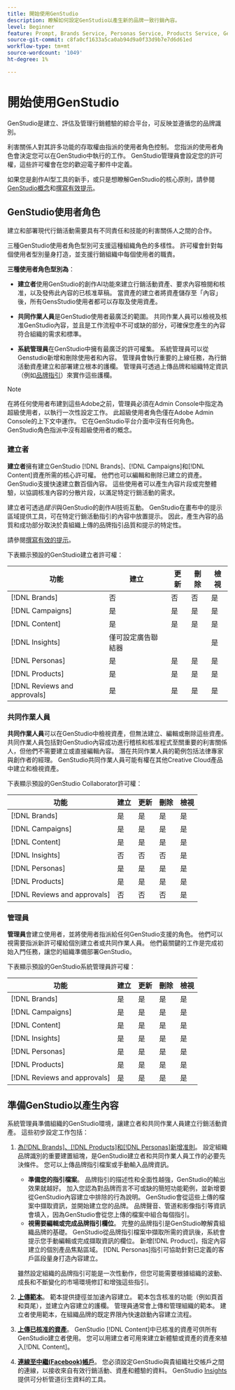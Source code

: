 ```yaml
---
title: 開始使用GenStudio
description: 瞭解如何設定GenStudio以產生新的品牌一致行銷內容。
level: Beginner
feature: Prompt, Brands Service, Personas Service, Products Service, Generative AI, Guidelines
source-git-commit: c8fa0cf1633a5ca0ab94d9a0f33d9b7e7d6d61ed
workflow-type: tm+mt
source-wordcount: '1049'
ht-degree: 1%

---
```



# 開始使用GenStudio

GenStudio是建立、評估及管理行銷體驗的綜合平台，可反映並遵循您的品牌識別。

利害關係人對其許多功能的存取權由指派的使用者角色控制。 您指派的使用者角色會決定您可以在GenStudio中執行的工作。 GenStudio管理員會設定您的許可權，這些許可權會在您的歡迎電子郵件中定義。

如果您是創作AI型工具的新手，或只是想瞭解GenStudio的核心原則，請參閱[GenStudio概念](concepts.md)和[撰寫有效提示](effective-prompts.md)。

## GenStudio使用者角色

建立和部署現代行銷活動需要具有不同責任和技能的利害關係人之間的合作。

三種GenStudio使用者角色型別可支援這種組織角色的多樣性。 許可權會針對每個使用者型別量身打造，並支援行銷組織中每個使用者的職責。

**三種使用者角色型別為**：

* **建立者**&#x200B;使用GenStudio的創作AI功能來建立行銷活動資產、要求內容檢閱和核准，以及發佈此內容的已核准草稿。 當資產的建立者將資產儲存至「內容」後，所有GensStudio使用者都可以存取及使用資產。

* **共同作業人員**&#x200B;是GenStudio使用者最廣泛的範圍。 共同作業人員可以檢視及核准GenStudio內容，並且是工作流程中不可或缺的部分，可確保您產生的內容符合組織的需求和標準。

* **系統管理員**&#x200B;在GenStudio中擁有最廣泛的許可權集。 系統管理員可以從Genstudio新增和刪除使用者和內容。 管理員會執行重要的上線任務，為行銷活動資產建立和部署建立根本的護欄。 管理員可透過上傳品牌和組織特定資訊（例如[品牌指引](/help/user-guide/guidelines/overview.md)）來實作這些護欄。

>[!NOTE]
>在將任何使用者布建到這些Adobe之前，管理員必須在Admin Console中指定為超級使用者，以執行一次性設定工作。 此超級使用者角色僅在Adobe Admin Console的上下文中運作。 它在GenStudio平台介面中沒有任何角色。 GenStudio角色指派中沒有超級使用者的概念。

### 建立者

**建立者**&#x200B;擁有建立GenStudio [!DNL Brands]、[!DNL Campaigns]和[!DNL Content]資產所需的核心許可權。 他們也可以編輯和刪除已建立的資產。 GenStudio支援快速建立數百個內容。 這些使用者可以產生內容片段或完整體驗，以協調核准內容的分散片段，以滿足特定行銷活動的需求。

建立者可透過&#x200B;_提示_&#x200B;與GenStudio的創作AI技術互動。 GenStudio在畫布中的提示區域提供工具，可在特定行銷活動指引的內容中放置提示。 因此，產生內容的品質和成功部分取決於貴組織上傳的品牌指引品質和提示的特定性。

請參閱[撰寫有效的提示](effective-prompts.md)。

下表顯示預設的GenStudio建立者許可權：

| 功能 | 建立 | 更新 | 刪除 | 檢視 |
|-----------|----------------|----------------|----------------|----------------|
| [!DNL Brands] | 否 | 否 | 否 | 是 |
| [!DNL Campaigns] | 是 | 是 | 是 | 是 |
| [!DNL Content] | 是 | 是 | 是 | 是 |
| [!DNL Insights] | 僅可設定廣告聯結器 |    |     | 是 |
| [!DNL Personas] | 是 | 是 | 是 | 是 |
| [!DNL Products] | 是 | 是 | 是 | 是 |
| [!DNL Reviews and approvals] | 是 | 是 | 是 | 是 |

### 共同作業人員

**共同作業人員**&#x200B;可以在GenStudio中檢視資產，但無法建立、編輯或刪除這些資產。 共同作業人員包括對GenStudio內容成功進行稽核和核准程式至關重要的利害關係人，但他們不需要建立或直接編輯內容。 潛在共同作業人員的範例包括法律專家與創作者的經理。 GenStudio共同作業人員可能有權在其他Creative Cloud產品中建立和檢視資產。

下表顯示預設的GenStudio Collaborator許可權：

| 功能 | 建立 | 更新 | 刪除 | 檢視 |
|-----------|----------------|----------------|----------------|----------------|
| [!DNL Brands] | 是 | 是 | 是 | 是 |
| [!DNL Campaigns] | 是 | 是 | 是 | 是 |
| [!DNL Content] | 是 | 是 | 是 | 是 |
| [!DNL Insights] | 否 | 否 | 否 | 是 |
| [!DNL Personas] | 是 | 是 | 是 | 是 |
| [!DNL Products] | 是 | 是 | 是 | 是 |
| [!DNL Reviews and approvals] | 否 | 否 | 否 | 是 |

### 管理員

**管理員**&#x200B;會建立使用者，並將使用者指派給任何GenStudio支援的角色。 他們可以視需要指派新許可權給個別建立者或共同作業人員。 他們最關鍵的工作是完成初始入門任務，讓您的組織準備部署GenStudio。

下表顯示預設的GenStudio系統管理員許可權：

| 功能 | 建立 | 更新 | 刪除 | 檢視 |
|-----------|----------------|----------------|----------------|----------------|
| [!DNL Brands] | 是 | 是 | 是 | 是 |
| [!DNL Campaigns] | 是 | 是 | 是 | 是 |
| [!DNL Content] | 是 | 是 | 是 | 是 |
| [!DNL Insights] | 是 | 是 | 是 | 是 |
| [!DNL Personas] | 是 | 是 | 是 | 是 |
| [!DNL Products] | 是 | 是 | 是 | 是 |
| [!DNL Reviews and approvals] | 是 | 是 | 是 | 是 |


## 準備GenStudio以產生內容

系統管理員準備組織的GenStudio環境，讓建立者和共同作業人員建立行銷活動資產。 這些初步設定工作包括：

1. [為[!DNL Brands]、[!DNL Products]和[!DNL Personas]新增准則](./guidelines/overview.md)。 設定組織品牌識別的重要建置組塊，是GenStudio建立者和共同作業人員工作的必要先決條件。 您可以上傳品牌指引檔案或手動輸入品牌資訊。
   * **準備您的指引檔案**。 品牌指引的描述性和全面性越強，GenStudio的輸出效果就越好。 加入您認為對品牌而言不可或缺的簡短功能範例，並新增要從GenStudio內容建立中排除的行為說明。 GenStudio會從這些上傳的檔案中擷取資訊，並開始建立您的品牌。 品牌聲音、管道和影像指引等資訊會填入，因為GenStudio會從您上傳的檔案中組合每個指引。
   * **視需要編輯或完成品牌指引欄位**。 完整的品牌指引是GenStudio瞭解貴組織品牌的基礎。 GenStudio從品牌指引檔案中擷取所需的資訊後，系統會提示您手動編輯或完成擷取資訊的欄位。 新增[!DNL Product]，指定內容建立的個別產品焦點區域。 [!DNL Personas]指引可協助針對已定義的客戶區段量身打造內容建立。

   雖然設定組織的品牌指引可能是一次性動作，但您可能需要根據組織的波動、成長和不斷變化的市場環境修訂和增強這些指引。

1. **[上傳範本](./content/use-templates.md)**。 範本提供捷徑並加速內容建立。 範本包含核准的功能（例如頁首和頁尾），並建立內容建立的護欄。 管理員通常會上傳和管理組織的範本。 建立者使用範本，在組織品牌的既定界限內快速啟動內容建立流程。

1. **[上傳已核准的資產](./content/manage-assets.md)**。 GenStudio [!DNL Content]中已核准的資產可供所有GenStudio建立者使用。 您可以用建立者可用來建立新體驗或資產的資產來植入[!DNL Content]。

1. **[連線至中繼(Facebook)帳戶](./insights/connect-channel.md)**。 您必須設定GenStudio與貴組織社交帳戶之間的連線，以接收來自有效行銷活動、資產和體驗的資料。 GenStudio [Insights](./insights/overview.md)提供可分析管道衍生資料的工具。

